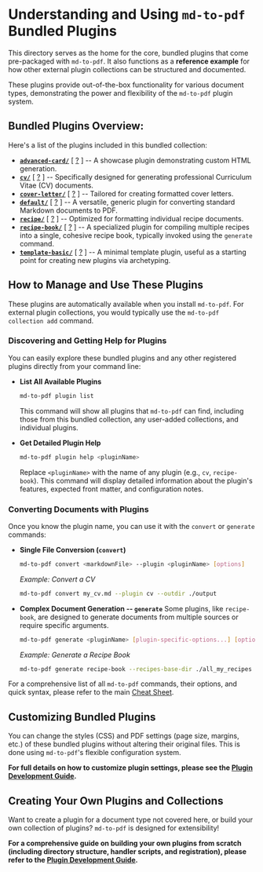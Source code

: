 # Understanding and Using `md-to-pdf` Bundled Plugins

This directory serves as the home for the core, bundled plugins that come pre-packaged with `md-to-pdf`. It also functions as a **reference example** for how other external plugin collections can be structured and documented.

These plugins provide out-of-the-box functionality for various document types, demonstrating the power and flexibility of the `md-to-pdf` plugin system.

## Bundled Plugins Overview:

Here's a list of the plugins included in this bundled collection:

* [**`advanced-card/`**](advanced-card/) [ [?](advanced-card/README.md) ]
  -- A showcase plugin demonstrating custom HTML generation.
* [**`cv/`**](cv/) [ [?](cv/README.md) ]
  -- Specifically designed for generating professional Curriculum Vitae (CV) documents.
* [**`cover-letter/`**](cover-letter/) [ [?](cover-letter/README.md) ]
  -- Tailored for creating formatted cover letters.
* [**`default/`**](default/) [ [?](default/README.md) ]
  -- A versatile, generic plugin for converting standard Markdown documents to PDF.
* [**`recipe/`**](recipe/) [ [?](recipe/README.md) ]
  -- Optimized for formatting individual recipe documents.
* [**`recipe-book/`**](recipe-book/) [ [?](recipe-book/README.md) ]
  -- A specialized plugin for compiling multiple recipes into a single, cohesive recipe book, typically invoked using the `generate` command.
* [**`template-basic/`**](template-basic/) [ [?](template-basic/README.md) ]
  -- A minimal template plugin, useful as a starting point for creating new plugins via archetyping.

## How to Manage and Use These Plugins

These plugins are automatically available when you install `md-to-pdf`. For external plugin collections, you would typically use the `md-to-pdf collection add` command.

### Discovering and Getting Help for Plugins

You can easily explore these bundled plugins and any other registered plugins directly from your command line:

* **List All Available Plugins**

   ```bash
   md-to-pdf plugin list
   ```

   This command will show all plugins that `md-to-pdf` can find, including those from this bundled collection, any user-added collections, and individual plugins.

* **Get Detailed Plugin Help**

   ```bash
   md-to-pdf plugin help <pluginName>
   ```

   Replace `<pluginName>` with the name of any plugin (e.g., `cv`, `recipe-book`). This command will display detailed information about the plugin's features, expected front matter, and configuration notes.

### Converting Documents with Plugins

Once you know the plugin name, you can use it with the `convert` or `generate` commands:

* **Single File Conversion (`convert`)**

   ```bash
   md-to-pdf convert <markdownFile> --plugin <pluginName> [options]
   ```

   *Example: Convert a CV*

   ```bash
   md-to-pdf convert my_cv.md --plugin cv --outdir ./output
   ```

* **Complex Document Generation -- `generate`**
   Some plugins, like `recipe-book`, are designed to generate documents from multiple sources or require specific arguments.

   ```bash
   md-to-pdf generate <pluginName> [plugin-specific-options...] [options]
   ```

   *Example: Generate a Recipe Book*

   ```bash
   md-to-pdf generate recipe-book --recipes-base-dir ./all_my_recipes --filename "MyCookbook.pdf"
   ```

For a comprehensive list of all `md-to-pdf` commands, their options, and quick syntax, please refer to the main [Cheat Sheet](../docs/refs/cheat-sheet.md).

## Customizing Bundled Plugins

You can change the styles (CSS) and PDF settings (page size, margins, etc.) of these bundled plugins without altering their original files. This is done using `md-to-pdf`'s flexible configuration system.

**For full details on how to customize plugin settings, please see the [Plugin Development Guide](../docs/guides/plugin-development.md).**

## Creating Your Own Plugins and Collections

Want to create a plugin for a document type not covered here, or build your own collection of plugins? `md-to-pdf` is designed for extensibility!

**For a comprehensive guide on building your own plugins from scratch (including directory structure, handler scripts, and registration), please refer to the [Plugin Development Guide](../docs/guides/plugin-development.md).**



<!-- uncategorized-start -->
<!-- uncategorized-end -->


